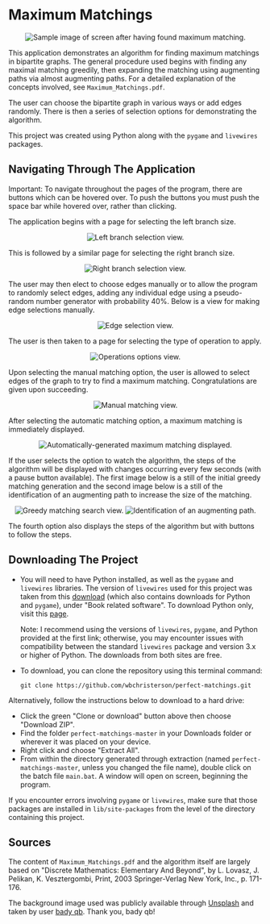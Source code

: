 # Maximum Matchings

<p align="center">
  <img src="images/screenshots/main-sample.png" alt="Sample image of screen after having found maximum matching.">
</p>

This application demonstrates an algorithm for finding maximum matchings in bipartite graphs. The general procedure used begins with finding any maximal matching greedily, then expanding the matching using augmenting paths via almost augmenting paths. For a detailed explanation of the concepts involved, see `Maximum_Matchings.pdf`.

The user can choose the bipartite graph in various ways or add edges randomly. There is then a series of selection options for demonstrating the algorithm.

This project was created using Python along with the `pygame` and `livewires` packages.

## Navigating Through The Application

Important: To navigate throughout the pages of the program, there are buttons which can be hovered over. To push the buttons you must push the space bar while hovered over, rather than clicking.

The application begins with a page for selecting the left branch size.

<p align="center">
  <img src="images/screenshots/left-selection.png" alt="Left branch selection view.">
</p>

This is followed by a similar page for selecting the right branch size.

<p align="center">
 <img src="images/screenshots/right-selection.png" alt="Right branch selection view.">
</p>

The user may then elect to choose edges manually or to allow the program to randomly select edges, adding any individual edge using a pseudo-random number generator with probability 40%. Below is a view for making edge selections manually.

<p align="center">
  <img src="images/screenshots/edge-selection.png" alt="Edge selection view.">
</p>

The user is then taken to a page for selecting the type of operation to apply.

<p align="center">
  <img src="images/screenshots/operation-options.png" alt="Operations options view.">
</p>

Upon selecting the manual matching option, the user is allowed to select edges of the graph to try to find a maximum matching. Congratulations are given upon succeeding.

<p align="center">
  <img src="images/screenshots/manual-match.png" alt="Manual matching view.">
</p>

After selecting the automatic matching option, a maximum matching is immediately displayed.

<p align="center">
  <img src="images/screenshots/match-automatic.png" alt="Automatically-generated maximum matching displayed.">
</p>

If the user selects the option to watch the algorithm, the steps of the algorithm will be displayed with changes occurring every few seconds (with a pause button available). The first image below is a still of the initial greedy matching generation and the second image below is a still of the identification of an augmenting path to increase the size of the matching.

<p align="center">
  <img src="images/screenshots/matching-watch-A.png" alt="Greedy matching search view.">
  <img src="images/screenshots/matching-watch-B.png" alt="Identification of an augmenting path.">
</p>

The fourth option also displays the steps of the algorithm but with buttons to follow the steps.

## Downloading The Project

* You will need to have Python installed, as well as the `pygame` and `livewires` libraries. The version of `livewires` used for this project was taken from this [download](http://www.delmarlearning.com/companions/content/1435455002/downloads/index.asp?isbn=1435455002) (which also contains downloads for Python and `pygame`), under "Book related software". To download Python only, visit this [page](https://www.python.org/downloads/).

  Note: I recommend using the versions of `livewires`, `pygame`, and Python provided at the first link; otherwise, you may encounter issues with compatibility between the standard `livewires` package and version 3.x or higher of Python. The downloads from both sites are free.
* To download, you can clone the repository using this terminal command:
  ```
  git clone https://github.com/wbchristerson/perfect-matchings.git
  ```

Alternatively, follow the instructions below to download to a hard drive:
* Click the green "Clone or download" button above then choose "Download ZIP".
* Find the folder `perfect-matchings-master` in your Downloads folder or wherever it was placed on your device.
* Right click and choose "Extract All".
* From within the directory generated through extraction (named `perfect-matchings-master`, unless you changed the file name), double click on the batch file `main.bat`. A window will open on screen, beginning the program.

If you encounter errors involving `pygame` or `livewires`, make sure that those packages are installed in `lib/site-packages` from the level of the directory containing this project.

## Sources
The content of `Maximum_Matchings.pdf` and the algorithm itself are largely based on "Discrete Mathematics: Elementary And Beyond", by L. Lovasz, J. Pelikan, K. Vesztergombi, Print, 2003 Springer-Verlag New York, Inc., p. 171-176.

The background image used was publicly available through [Unsplash](https://unsplash.com/) and taken by user [bady qb](https://unsplash.com/@bady). Thank you, bady qb!
